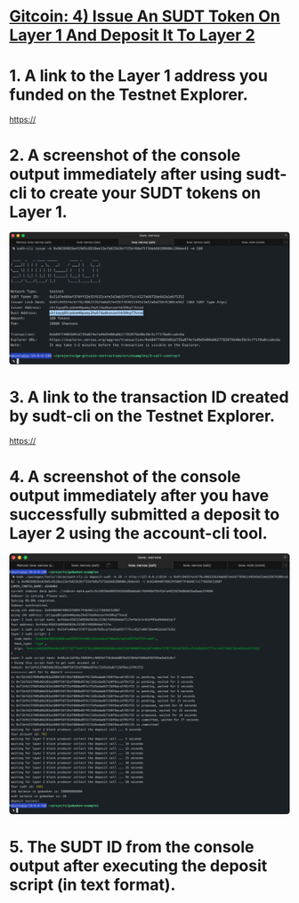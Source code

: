 # [Gitcoin: 4) Issue An SUDT Token On Layer 1 And Deposit It To Layer 2](https://gitcoin.co/issue/nervosnetwork/grants/5/100026211)

# 1. A link to the Layer 1 address you funded on the Testnet Explorer.
<https://>

# 2. A screenshot of the console output immediately after using sudt-cli to create your SUDT tokens on Layer 1.
![create img](https://github.com/walkertraylor/gitcoin_nervos/blob/main/task4/create.png?raw=true)

# 3. A link to the transaction ID created by sudt-cli on the Testnet Explorer.
<https://>

# 4. A screenshot of the console output immediately after you have successfully submitted a deposit to Layer 2 using the account-cli tool.
![submit img](https://github.com/walkertraylor/gitcoin_nervos/blob/main/task4/submit.png?raw=true)

# 5. The SUDT ID from the console output after executing the deposit script (in text format).
